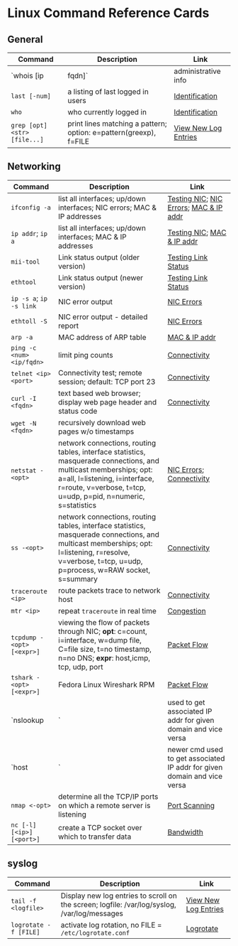 # Linux Command Reference Cards

## General

| Command | Description | Link |
|---------|-------------|------|
| `whois [ip | fqdn]` | administrative info | [Identification](../Linux/Networking-LHN/04-SimpleNetTrbl.md#determining-the-source-of-an-attack) |
| `last [-num]` | a listing of last logged in users | [Identification](../Linux/Networking-LHN/04-SimpleNetTrbl.md#who-has-used-my-system) |
| `who` | who currently logged in | [Identification](../Linux/Networking-LHN/04-SimpleNetTrbl.md#who-has-used-my-system) |
| `grep [opt] <str> [file...]` | print lines matching a pattern; option: e=pattern(greexp), f=FILE | [View New Log Entries](../Linux/Networking-LHN/05-TrblSyslog.md#how-to-view-new-log-entries-as-they-happen) |



## Networking

| Command | Description | Link |
|---------|-------------|------|
| `ifconfig -a` | list all interfaces; up/down interfaces; NIC errors; MAC & IP addresses | [Testing NIC](../Linux/Networking-LHN/04-SimpleNetTrbl.md#testing-nic); [NIC Errors](../Linux/Networking-LHN/04-SimpleNetTrbl.md#viewing-nic-errors); [MAC & IP addr](../Linux/Networking-LHN/04-SimpleNetTrbl.md#how-to-see-mac-addressess) |
| `ip addr`; `ip a` | list all interfaces; up/down interfaces; MAC & IP addresses | [Testing NIC](../Linux/Networking-LHN/04-SimpleNetTrbl.md#testing-nic); [MAC & IP addr](../Linux/Networking-LHN/04-SimpleNetTrbl.md#how-to-see-mac-addressess)  |
| `mii-tool` | Link status output (older version) | [Testing Link Status](../Linux/Networking-LHN/04-SimpleNetTrbl.md#testing-nic) |
| `ethtool` |  Link status output (newer version) | [Testing Link Status](../Linux/Networking-LHN/04-SimpleNetTrbl.md#testing-nic) |
| `ip -s a`; `ip -s link` | NIC error output | [NIC Errors](../Linux/Networking-LHN/04-SimpleNetTrbl.md#viewing-nic-errors) |
| `ethtoll -S` | NIC error output - detailed report | [NIC Errors](../Linux/Networking-LHN/04-SimpleNetTrbl.md#viewing-nic-errors) |
| `arp -a` | MAC address of ARP table | [MAC & IP addr](../Linux/Networking-LHN/04-SimpleNetTrbl.md#how-to-see-mac-addressess) |
| `ping -c <num> <ip/fqdn>` | limit ping counts | [Connectivity](../Linux/Networking-LHN/04-SimpleNetTrbl.md#using-ping-to-test-network-connectivity) |
| `telnet <ip> <port>` | Connectivity test; remote session; default: TCP port 23 | [Connectivity](../Linux/Networking-LHN/04-SimpleNetTrbl.md#using-telnet-to-test-network-connectivity) |
| `curl -I <fqdn>` | text based web browser; display web page header and status code | [Connectivity](../Linux/Networking-LHN/04-SimpleNetTrbl.md#testing-web-sites-with-the-curl-and-wget-utilities) |
| `wget -N <fqdn>` | recursively download web pages w/o timestamps | | [Connectivity](../Linux/Networking-LHN/04-SimpleNetTrbl.md#testing-web-sites-with-the-curl-and-wget-utilities) |
| `netstat -<opt>` | network connections, routing tables, interface statistics, masquerade connections, and multicast memberships; opt: a=all, l=listening, i=interface, r=route, v=verbose, t=tcp, u=udp, p=pid, n=numeric, s=statistics | [NIC Errors](../Linux/Networking-LHN/04-SimpleNetTrbl.md#viewing-nic-errors); [Connectivity](../Linux/Networking-LHN/04-SimpleNetTrbl.md#the-netstat-command) |
| `ss -<opt>` | network connections, routing tables, interface statistics, masquerade connections, and multicast memberships; opt: l=listening, r=resolve, v=verbose, t=tcp, u=udp, p=process, w=RAW socket, s=summary | [Connectivity](../Linux/Networking-LHN/04-SimpleNetTrbl.md#the-netstat-command) |
| `traceroute <ip>` | route packets trace to network host | [Connectivity](../Linux/Networking-LHN/04-SimpleNetTrbl.md#using-traceroute-to-test-connectivity) |
| `mtr <ip>` | repeat `traceroute` in real time | [Congestion](../Linux/Networking-LHN/04-SimpleNetTrbl.md#using-mtr-to-detect-network-congestion) |
| `tcpdump -<opt> [<expr>]` | viewing the flow of packets through NIC; __opt__: c=count, i=interface, w=dump file, C=file size, t=no timestamp, n=no DNS; __expr__: host,icmp, tcp, udp, port | [Packet Flow](../Linux/Networking-LHN/04-SimpleNetTrbl.md#viewing-packet-flows-with-tcpdump) |
| `tshark -<opt> [<expr>]` | Fedora Linux Wireshark RPM | [Packet Flow](../Linux/Networking-LHN/04-SimpleNetTrbl.md#viewing-packet-flows-with-tshark) |
| `nslookup <fqdn> | <ip>` | used to get associated IP addr for given domain and vice versa | [DNS](../Linux/Networking-LHN/04-SimpleNetTrbl.md#basic-dns-troubleshooting) |
| `host <fqdn> | <ip>` | newer cmd used to get associated IP addr for given domain and vice versa | [DNS](../Linux/Networking-LHN/04-SimpleNetTrbl.md#basic-dns-troubleshooting) |
| `nmap <-opt>` | determine all the TCP/IP ports on which a remote server is listening | [Port Scanning](../Linux/Networking-LHN/04-SimpleNetTrbl.md#using-nmap) |
| `nc [-l] [<ip>] [<port>]` | create a TCP socket over which to transfer data | [Bandwidth](../Linux/Networking-LHN/04-SimpleNetTrbl.md#using-netcat-to-test-network-bandwidth) |

## syslog

| Command | Description | Link |
|---------|-------------|------|
| `tail -f <logfile>` | Display new log entries to scroll on the screen; logfile: /var/log/syslog, /var/log/messages | [View New Log Entries](../Linux/Networking-LHN/05-TrblSyslog.md#how-to-view-new-log-entries-as-they-happen) |
| `logrotate -f [FILE]` | activate log rotation, no FILE = `/etc/logrotate.conf` | [Logrotate](../Linux/Networking-LHN/05-TrblSyslog.md#logrotate) |






